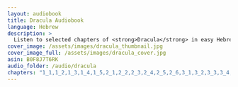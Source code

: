 ```yaml
---
layout: audiobook
title: Dracula Audiobook
language: Hebrew
description: >
  Listen to selected chapters of <strong>Dracula</strong> in easy Hebrew, specially adapted for learners. The text is available in a simplified Hebrew edition.
cover_image: /assets/images/dracula_thumbnail.jpg
cover_image_full: /assets/images/dracula_cover.jpg
asin: B0F8J7T6RK
audio_folder: /audio/dracula
chapters: "1_1,1_2,1_3,1_4,1_5,2_1,2_2,2_3,2_4,2_5,2_6,3_1,3_2,3_3,3_4,3_5,4_1,4_2,4_3,4_4,4_5,5_1,5_2,5_3,5_4,5_5,5_6,6_1,6_2,6_3,6_4,6_5,7_1,7_2,7_3,7_4,7_5,8_1,8_2,8_3,8_4,8_5,8_6,9_1,9_2,9_3,9_4,9_5,9_6,9_7,10_1,10_2,10_3,10_4,10_5,10_6,11_1,11_2,11_3,11_4,11_5,11_6,11_7,11_8,12_1,12_2,12_3,12_4,12_5,13_1,13_2,13_3,13_4"
---
```

